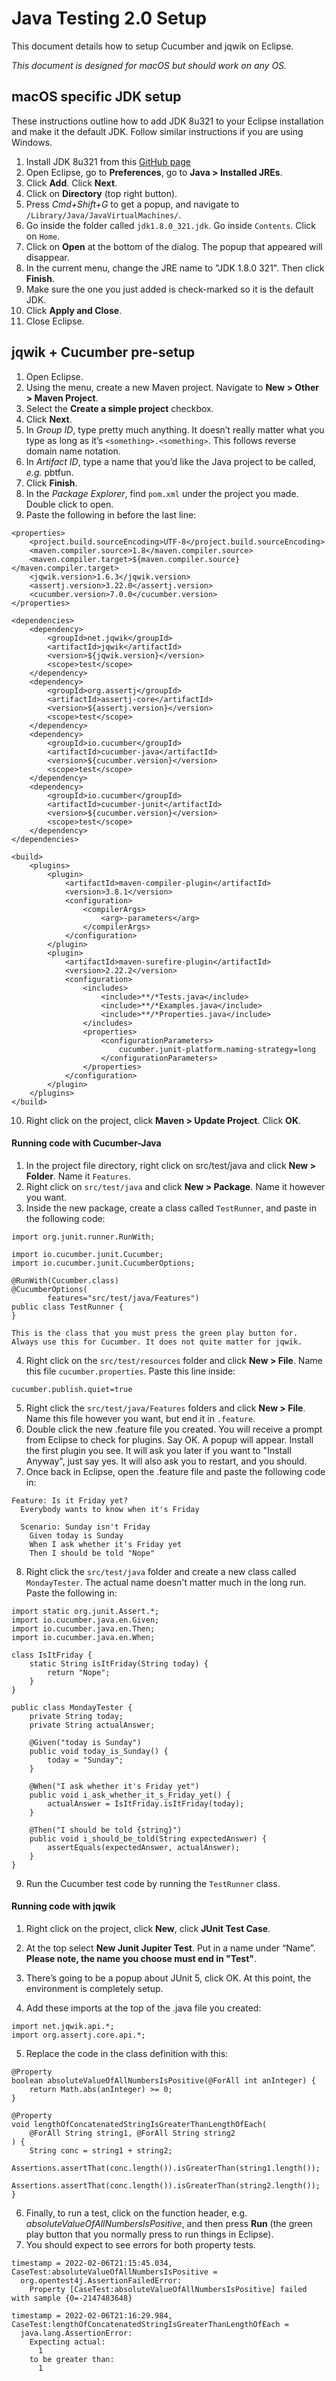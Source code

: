# Java Testing 2.0 Setup

This document details how to setup Cucumber and jqwik on Eclipse.

*This document is designed for macOS but should work on any OS.*

## macOS specific JDK setup

These instructions outline how to add JDK 8u321 to your Eclipse installation and make it the default JDK. Follow similar instructions if you are using Windows.

1. Install JDK 8u321 from this [GitHub page](./java)
2. Open Eclipse, go to **Preferences**, go to **Java > Installed JREs**.
3. Click **Add**. Click **Next**.
4. Click on **Directory** (top right button).
5. Press *Cmd+Shift+G* to get a popup, and navigate to `/Library/Java/JavaVirtualMachines/`.
6. Go inside the folder called `jdk1.8.0_321.jdk`. Go inside `Contents`. Click on `Home`.
7. Click on **Open** at the bottom of the dialog. The popup that appeared will disappear.
8. In the current menu, change the JRE name to "JDK 1.8.0 321". Then click **Finish**.
9. Make sure the one you just added is check-marked so it is the default JDK.
10. Click **Apply and Close**.
11. Close Eclipse.

## jqwik + Cucumber pre-setup

1.  Open Eclipse.
2.  Using the menu, create a new Maven project. Navigate to **New > Other > Maven Project**.
3.  Select the **Create a simple project** checkbox.
4.  Click **Next**.
5.  In *Group ID*, type pretty much anything. It doesn’t really matter what you type as long as it’s `<something>.<something>`. This follows reverse domain name notation.
6.  In *Artifact ID*, type a name that you’d like the Java project to be called, *e.g.* pbtfun.
7.  Click **Finish**.
8.  In the *Package Explorer*, find `pom.xml` under the project you made. Double click to open.
9.  Paste the following in before the last line:
```
<properties>
    <project.build.sourceEncoding>UTF-8</project.build.sourceEncoding>
    <maven.compiler.source>1.8</maven.compiler.source>
    <maven.compiler.target>${maven.compiler.source}</maven.compiler.target>
    <jqwik.version>1.6.3</jqwik.version>
    <assertj.version>3.22.0</assertj.version>
    <cucumber.version>7.0.0</cucumber.version>
</properties>

<dependencies>
    <dependency>
        <groupId>net.jqwik</groupId>
        <artifactId>jqwik</artifactId>
        <version>${jqwik.version}</version>
        <scope>test</scope>
    </dependency>
    <dependency>
        <groupId>org.assertj</groupId>
        <artifactId>assertj-core</artifactId>
        <version>${assertj.version}</version>
        <scope>test</scope>
    </dependency>
    <dependency>
        <groupId>io.cucumber</groupId>
        <artifactId>cucumber-java</artifactId>
        <version>${cucumber.version}</version>
        <scope>test</scope>
    </dependency>
    <dependency>
        <groupId>io.cucumber</groupId>
        <artifactId>cucumber-junit</artifactId>
        <version>${cucumber.version}</version>
        <scope>test</scope>
    </dependency>
</dependencies>

<build>
    <plugins>
        <plugin>
            <artifactId>maven-compiler-plugin</artifactId>
            <version>3.8.1</version>
            <configuration>
                <compilerArgs>
                    <arg>-parameters</arg>
                </compilerArgs>
            </configuration>
        </plugin>
        <plugin>
            <artifactId>maven-surefire-plugin</artifactId>
            <version>2.22.2</version>
            <configuration>
                <includes>
                    <include>**/*Tests.java</include>
                    <include>**/*Examples.java</include>
                    <include>**/*Properties.java</include>
                </includes>
                <properties>
                    <configurationParameters>
                        cucumber.junit-platform.naming-strategy=long
                    </configurationParameters>
                </properties>
            </configuration>
        </plugin>
    </plugins>
</build>
```

10.  Right click on the project, click **Maven > Update Project**. Click **OK**.

#### Running code with Cucumber-Java

1.  In the project file directory, right click on src/test/java and click **New > Folder**. Name it `Features`.
2.  Right click on `src/test/java` and click **New > Package**. Name it however you want.
3.  Inside the new package, create a class called `TestRunner`, and paste in the following code:
```
import org.junit.runner.RunWith;

import io.cucumber.junit.Cucumber;
import io.cucumber.junit.CucumberOptions;

@RunWith(Cucumber.class)
@CucumberOptions(
		features="src/test/java/Features")
public class TestRunner {
}
```
    This is the class that you must press the green play button for. Always use this for Cucumber. It does not quite matter for jqwik.
4.  Right click on the `src/test/resources` folder and click **New > File**. Name this file `cucumber.properties`. Paste this line inside:
```
cucumber.publish.quiet=true
```
5.  Right click the `src/test/java/Features` folders and click **New > File**. Name this file however you want, but end it in `.feature`.
6.  Double click the new .feature file you created. You will receive a prompt from Eclipse to check for plugins. Say OK. A popup will appear. Install the first plugin you see. It will ask you later if you want to "Install Anyway", just say yes. It will also ask you to restart, and you should.
7.  Once back in Eclipse, open the .feature file and paste the following code in:
```
Feature: Is it Friday yet?
  Everybody wants to know when it's Friday

  Scenario: Sunday isn't Friday
    Given today is Sunday
    When I ask whether it's Friday yet
    Then I should be told "Nope"
```
8.  Right click the `src/test/java` folder and create a new class called `MondayTester`. The actual name doesn't matter much in the long run. Paste the following in:
```
import static org.junit.Assert.*;
import io.cucumber.java.en.Given;
import io.cucumber.java.en.Then;
import io.cucumber.java.en.When;

class IsItFriday {
    static String isItFriday(String today) {
        return "Nope";
    }
}

public class MondayTester {
    private String today;
    private String actualAnswer;

    @Given("today is Sunday")
    public void today_is_Sunday() {
        today = "Sunday";
    }

    @When("I ask whether it's Friday yet")
    public void i_ask_whether_it_s_Friday_yet() {
        actualAnswer = IsItFriday.isItFriday(today);
    }

    @Then("I should be told {string}")
    public void i_should_be_told(String expectedAnswer) {
        assertEquals(expectedAnswer, actualAnswer);
    }
}
```
9.  Run the Cucumber test code by running the `TestRunner` class.


#### Running code with jqwik

1.  Right click on the project, click **New**, click **JUnit Test Case**.
2.  At the top select **New Junit Jupiter Test**. Put in a name under “Name”. **Please note, the name you choose must end in "Test"**.
3.  There’s going to be a popup about JUnit 5, click OK. At this point, the environment is completely setup.

4.  Add these imports at the top of the .java file you created:
```
import net.jqwik.api.*;
import org.assertj.core.api.*;
```
5.  Replace the code in the class definition with this:
```
@Property
boolean absoluteValueOfAllNumbersIsPositive(@ForAll int anInteger) {
    return Math.abs(anInteger) >= 0;
}

@Property
void lengthOfConcatenatedStringIsGreaterThanLengthOfEach(
    @ForAll String string1, @ForAll String string2
) {
    String conc = string1 + string2;
    Assertions.assertThat(conc.length()).isGreaterThan(string1.length());
    Assertions.assertThat(conc.length()).isGreaterThan(string2.length());
}
```  
6.  Finally, to run a test, click on the function header, e.g. *absoluteValueOfAllNumbersIsPositive*, and then press **Run** (the green play button that you normally press to run things in Eclipse).
7. You should expect to see errors for both property tests.

```
timestamp = 2022-02-06T21:15:45.034, CaseTest:absoluteValueOfAllNumbersIsPositive = 
  org.opentest4j.AssertionFailedError:
    Property [CaseTest:absoluteValueOfAllNumbersIsPositive] failed with sample {0=-2147483648}
```

```
timestamp = 2022-02-06T21:16:29.984, CaseTest:lengthOfConcatenatedStringIsGreaterThanLengthOfEach = 
  java.lang.AssertionError:
    Expecting actual:
      1
    to be greater than:
      1
```